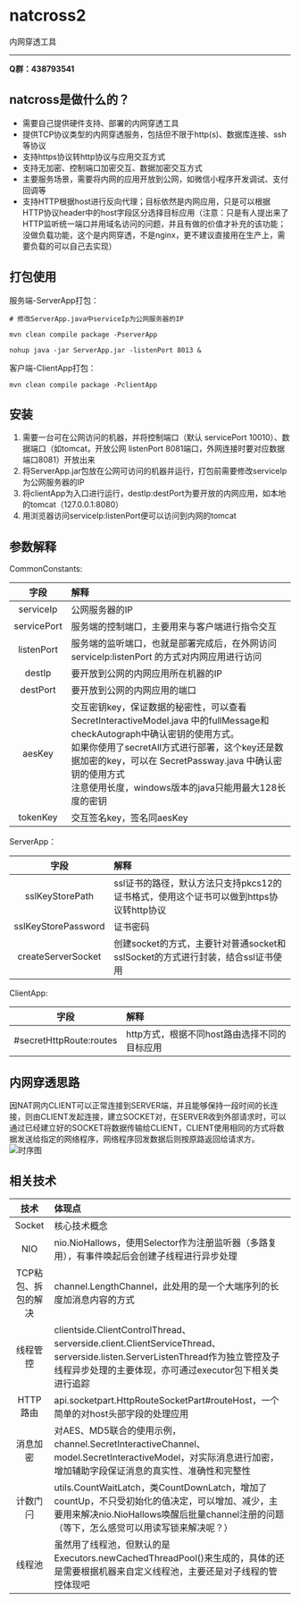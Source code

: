 # natcross2
内网穿透工具

*********************

**Q群：438793541**

## natcross是做什么的？
- 需要自己提供硬件支持、部署的内网穿透工具
- 提供TCP协议类型的内网穿透服务，包括但不限于http(s)、数据库连接、ssh等协议
- 支持https协议转http协议与应用交互方式
- 支持无加密、控制端口加密交互、数据加密交互方式
- 主要服务场景，需要将内网的应用开放到公网，如微信小程序开发调试、支付回调等
- 支持HTTP根据host进行反向代理；目标依然是内网应用，只是可以根据HTTP协议header中的host字段区分选择目标应用（注意：只是有人提出来了HTTP监听统一端口并用域名访问的问题，并且有做的价值才补充的该功能；没做负载功能，这个是内网穿透，不是nginx，更不建议直接用在生产上，需要负载的可以自己去实现）

## 打包使用

服务端-ServerApp打包：

```shell
# 修改ServerApp.java中serviceIp为公网服务器的IP

mvn clean compile package -PserverApp

nohup java -jar ServerApp.jar -listenPort 8013 &
```

客户端-ClientApp打包：

```shell
mvn clean compile package -PclientApp
```

## 安装
1. 需要一台可在公网访问的机器，并将控制端口（默认 servicePort 10010）、数据端口（如tomcat，开放公网 listenPort 8081端口，外网连接时要对应数据端口8081）开放出来
2. 将ServerApp.jar包放在公网可访问的机器并运行，打包前需要修改serviceIp为公网服务器的IP
3. 将clientApp为入口进行运行，destIp:destPort为要开放的内网应用，如本地的tomcat（127.0.0.1:8080）
4. 用浏览器访问serviceIp:listenPort便可以访问到内网的tomcat

## 参数解释
CommonConstants:

|字段|解释|
|:-:|:-|
|serviceIp|公网服务器的IP|
|servicePort|服务端的控制端口，主要用来与客户端进行指令交互|
|listenPort|服务端的监听端口，也就是部署完成后，在外网访问 serviceIp:listenPort 的方式对内网应用进行访问|
|destIp|要开放到公网的内网应用所在机器的IP|
|destPort|要开放到公网的内网应用的端口|
|aesKey|交互密钥key，保证数据的秘密性，可以查看 SecretInteractiveModel.java 中的fullMessage和checkAutograph中确认密钥的使用方式。<br>如果你使用了secretAll方式进行部署，这个key还是数据加密的key，可以在 SecretPassway.java 中确认密钥的使用方式<br>注意使用长度，windows版本的java只能用最大128长度的密钥|
|tokenKey|交互签名key，签名同aesKey|

ServerApp：

|字段|解释|
|:-:|:-|
|sslKeyStorePath|ssl证书的路径，默认方法只支持pkcs12的证书格式，使用这个证书可以做到https协议转http协议|
|sslKeyStorePassword|证书密码|
|createServerSocket|创建socket的方式，主要针对普通socket和sslSocket的方式进行封装，结合ssl证书使用|

ClientApp:

|字段|解释|
|:-:|:-|
|#secretHttpRoute:routes|http方式，根据不同host路由选择不同的目标应用|

## 内网穿透思路

因NAT网内CLIENT可以正常连接到SERVER端，并且能够保持一段时间的长连接，则由CLIENT发起连接，建立SOCKET对，在SERVER收到外部请求时，可以通过已经建立好的SOCKET将数据传输给CLIENT，CLIENT使用相同的方式将数据发送给指定的网络程序，网络程序回发数据后则按原路返回给请求方。
![时序图](./doc/sequence.svg)

## 相关技术

|技术|体现点|
|:-:|:-|
|Socket|核心技术概念|
|NIO|nio.NioHallows，使用Selector作为注册监听器（多路复用），有事件唤起后会创建子线程进行异步处理|
|TCP粘包、拆包的解决|channel.LengthChannel，此处用的是一个大端序列的长度加消息内容的方式|
|线程管控|clientside.ClientControlThread、serverside.client.ClientServiceThread、serverside.listen.ServerListenThread作为独立管控及子线程异步处理的主要体现，亦可通过executor包下相关类进行追踪|
|HTTP路由|api.socketpart.HttpRouteSocketPart#routeHost，一个简单的对host头部字段的处理应用|
|消息加密|对AES、MD5联合的使用示例，channel.SecretInteractiveChannel、model.SecretInteractiveModel，对实际消息进行加密，增加辅助字段保证消息的真实性、准确性和完整性|
|计数门闩|utils.CountWaitLatch，类CountDownLatch，增加了countUp，不只受初始化的值决定，可以增加、减少，主要用来解决nio.NioHallows唤醒后批量channel注册的问题（等下，怎么感觉可以用读写锁来解决呢？）|
|线程池|虽然用了线程池，但默认的是Executors.newCachedThreadPool()来生成的，具体的还是需要根据机器来自定义线程池，主要还是对子线程的管控体现吧|
